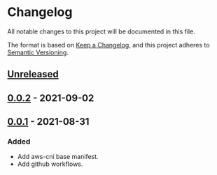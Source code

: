 # Changelog

All notable changes to this project will be documented in this file.

The format is based on [Keep a Changelog](https://keepachangelog.com/en/1.0.0/),
and this project adheres to [Semantic Versioning](https://semver.org/spec/v2.0.0.html).

## [Unreleased]

## [0.0.2] - 2021-09-02

## [0.0.1] - 2021-08-31

### Added

- Add aws-cni base manifest.
- Add github workflows.

[Unreleased]: https://github.com/giantswarm/aws-cni-app/compare/v0.0.2...HEAD
[0.0.2]: https://github.com/giantswarm/aws-cni-app/compare/v0.0.1...v0.0.2
[0.0.1]: https://github.com/giantswarm/aws-cni-app/releases/tag/v0.0.1
